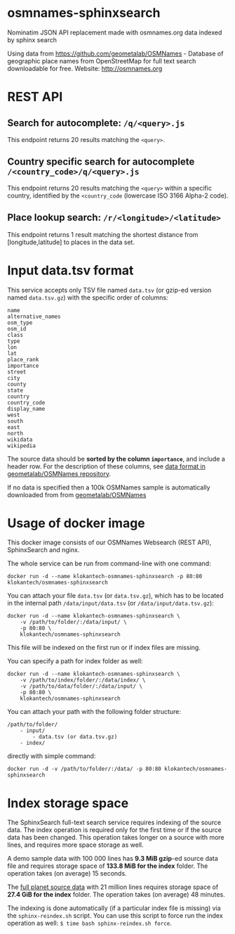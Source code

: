 # osmnames-sphinxsearch

Nominatim JSON API replacement made with osmnames.org data indexed by sphinx search

Using data from https://github.com/geometalab/OSMNames - Database of geographic place names from OpenStreetMap for full text search downloadable for free. Website: http://osmnames.org


# REST API

## Search for autocomplete: `/q/<query>.js`

This endpoint returns 20 results matching the `<query>`.


## Country specific search for autocomplete `/<country_code>/q/<query>.js`

This endpoint returns 20 results matching the `<query>` within a specific country, identified by the `<country_code` (lowercase ISO 3166 Alpha-2 code).

## Place lookup search: `/r/<longitude>/<latitude>`

This endpoint returns 1 result matching the shortest distance from [longitude,latitude] to places in the data set.

# Input data.tsv format

This service accepts only TSV file named `data.tsv` (or gzip-ed version named `data.tsv.gz`)
 with the specific order of columns:

```
name
alternative_names
osm_type
osm_id
class
type
lon
lat
place_rank
importance
street
city
county
state
country
country_code
display_name
west
south
east
north
wikidata
wikipedia
```

The source data should be **sorted by the column `importance`**, and include a header row.
For the description of these columns, see [data format in geometalab/OSMNames repository](https://github.com/geometalab/OSMNames#data-format-of-tsv-export-of-osmnames).

If no data is specified then a 100k OSMNames sample is automatically downloaded from from [geometalab/OSMNames](https://github.com/OSMNames/OSMNames/releases/tag/v1.1)

# Usage of docker image

This docker image consists of our OSMNames Websearch (REST API), SphinxSearch and nginx.

The whole service can be run from command-line with one command:

```
docker run -d --name klokantech-osmnames-sphinxsearch -p 80:80 klokantech/osmnames-sphinxsearch
```

You can attach your file `data.tsv` (or `data.tsv.gz`), which has to be located in the internal path `/data/input/data.tsv` (or `/data/input/data.tsv.gz`):

```
docker run -d --name klokantech-osmnames-sphinxsearch \
    -v /path/to/folder/:/data/input/ \
    -p 80:80 \
    klokantech/osmnames-sphinxsearch
```

This file will be indexed on the first run or if index files are missing.

You can specify a path for index folder as well:

```
docker run -d --name klokantech-osmnames-sphinxsearch \
    -v /path/to/index/folder/:/data/index/ \
    -v /path/to/data/folder/:/data/input/ \
    -p 80:80 \
    klokantech/osmnames-sphinxsearch
```

You can attach your path with the following folder structure:

```
/path/to/folder/
    - input/
        - data.tsv (or data.tsv.gz)
    - index/
```

directly with simple command:

```
docker run -d -v /path/to/folder/:/data/ -p 80:80 klokantech/osmnames-sphinxsearch
```

# Index storage space

The SphinxSearch full-text search service requires indexing of the source data.
The index operation is required only for the first time or if the source data has been changed.
This operation takes longer on a source with more lines, and requires more space storage as well.

A demo sample data with 100 000 lines has **9.3 MiB gzip**-ed source data file and requires storage space of **133.8 MiB for the index** folder. The operation takes (on average) 15 seconds.

The [full planet source data](https://github.com/OSMNames/OSMNames/releases/download/v1.1/planet-latest.tsv.gz) with 21 million lines requires storage space of **27.4 GiB for the index** folder. The operation takes (on average) 48 minutes.

The indexing is done automatically (if a particular index file is missing) via the `sphinx-reindex.sh` script. You can use this script to force run the index operation as well: `$ time bash sphinx-reindex.sh force`.
